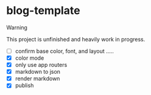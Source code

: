 # blog-template

> [!WARNING]
> This project is unfinished and heavily work in progress.

- [ ] confirm base color, font, and layout .....
- [X] color mode
- [X] only use app routers
- [X] markdown to json
- [X] render markdown
- [X] publish
